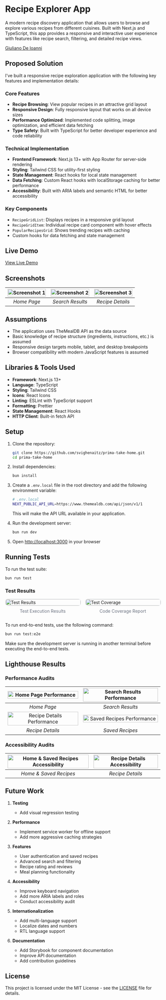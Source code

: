 # Recipe Explorer App

A modern recipe discovery application that allows users to browse and explore various recipes from different cuisines. Built with Next.js and TypeScript, this app provides a responsive and interactive user experience with features like recipe search, filtering, and detailed recipe views.

[Giuliano De Ioanni](mailto:giulianodeioannigcp@gmail.com)

## Proposed Solution

I've built a responsive recipe exploration application with the following key features and implementation details:

### Core Features
- **Recipe Browsing**: View popular recipes in an attractive grid layout
- **Responsive Design**: Fully responsive layout that works on all device sizes
- **Performance Optimized**: Implemented code splitting, image optimization, and efficient data fetching
- **Type Safety**: Built with TypeScript for better developer experience and code reliability

### Technical Implementation
- **Frontend Framework**: Next.js 13+ with App Router for server-side rendering
- **Styling**: Tailwind CSS for utility-first styling
- **State Management**: React hooks for local state management
- **Data Fetching**: Custom React hooks with localStorage caching for better performance
- **Accessibility**: Built with ARIA labels and semantic HTML for better accessibility

### Key Components
- `RecipeGridList`: Displays recipes in a responsive grid layout
- `RecipeGridItem`: Individual recipe card component with hover effects
- `PopularRecipesGrid`: Shows trending recipes with caching
- Custom hooks for data fetching and state management

## Live Demo

[View Live Demo](https://your-deployed-app-url.vercel.app)

## Screenshots

| [<img src="docs/screenshot1.png" alt="Screenshot 1" width="100%">](docs/screenshot1.png) | [<img src="docs/screenshot2.png" alt="Screenshot 2" width="100%">](docs/screenshot2.png) | [<img src="docs/screenshot3.png" alt="Screenshot 3" width="100%">](docs/screenshot3.png) |
|:---:|:---:|:---:|
| *Home Page* | *Search Results* | *Recipe Details* |

## Assumptions

- The application uses TheMealDB API as the data source
- Basic knowledge of recipe structure (ingredients, instructions, etc.) is assumed
- Responsive design targets mobile, tablet, and desktop breakpoints
- Browser compatibility with modern JavaScript features is assumed

## Libraries & Tools Used

- **Framework**: Next.js 13+
- **Language**: TypeScript
- **Styling**: Tailwind CSS
- **Icons**: React Icons
- **Linting**: ESLint with TypeScript support
- **Formatting**: Prettier
- **State Management**: React Hooks
- **HTTP Client**: Built-in fetch API

## Setup

1. Clone the repository:
   ```bash
   git clone https://github.com/svighenaitz/prima-take-home.git
   cd prima-take-home
   ```

2. Install dependencies:
   ```bash
   bun install
   ```

3. Create a `.env.local` file in the root directory and add the following environment variable:
   ```bash
   # .env.local
   NEXT_PUBLIC_API_URL=https://www.themealdb.com/api/json/v1/1
   ```
   
   This will make the API URL available in your application.

4. Run the development server:
   ```bash
   bun run dev
   ```

5. Open [http://localhost:3000](http://localhost:3000) in your browser

## Running Tests

To run the test suite:

```bash
bun run test
```

### Test Results

<div style="display: grid; grid-template-columns: repeat(2, 1fr); gap: 1rem; align-items: stretch; justify-content: center;">
  <div style="display: flex; flex-direction: column;">
    <img src="docs/test/tests.png" alt="Test Results" style="width: 100%; height: 100%; object-fit: contain; border-radius: 8px; border: 1px solid #e5e7eb;"/>
    <p style="text-align: center; margin-top: 0.5rem; color: #6b7280;">Test Execution Results</p>
  </div>
  <div style="display: flex; flex-direction: column;">
    <img src="docs/test/coverage.png" alt="Test Coverage" style="width: 100%; height: 100%; object-fit: contain; border-radius: 8px; border: 1px solid #e5e7eb;"/>
    <p style="text-align: center; margin-top: 0.5rem; color: #6b7280;">Code Coverage Report</p>
  </div>
</div>

To run end-to-end tests, use the following command:

```bash
bun run test:e2e
```

Make sure the development server is running in another terminal before executing the end-to-end tests.

## Lighthouse Results

### Performance Audits

| [<img src="docs/lighthouse/home.png" alt="Home Page Performance" width="100%">](docs/lighthouse/home.png) | [<img src="docs/lighthouse/search.png" alt="Search Results Performance" width="100%">](docs/lighthouse/search.png) |
|:---:|:---:|
| *Home Page* | *Search Results* |
| [<img src="docs/lighthouse/details.png" alt="Recipe Details Performance" width="100%">](docs/lighthouse/details.png) | [<img src="docs/lighthouse/saved.png" alt="Saved Recipes Performance" width="100%">](docs/lighthouse/saved.png) |
| *Recipe Details* | *Saved Recipes* |

### Accessibility Audits

| [<img src="docs/lighthouse/a11y-home-saved.png" alt="Home & Saved Recipes Accessibility" width="100%">](docs/lighthouse/a11y-home-saved.png) | [<img src="docs/lighthouse/a11y-details.png" alt="Recipe Details Accessibility" width="100%">](docs/lighthouse/a11y-details.png) |
|:---:|:---:|
| *Home & Saved Recipes* | *Recipe Details* |

## Future Work

1. **Testing**
   - Add visual regression testing

2. **Performance**
   - Implement service worker for offline support
   - Add more aggressive caching strategies


3. **Features**
   - User authentication and saved recipes
   - Advanced search and filtering
   - Recipe rating and reviews
   - Meal planning functionality

4. **Accessibility**
   - Improve keyboard navigation
   - Add more ARIA labels and roles
   - Conduct accessibility audit

5. **Internationalization**
   - Add multi-language support
   - Localize dates and numbers
   - RTL language support

6. **Documentation**
   - Add Storybook for component documentation
   - Improve API documentation
   - Add contribution guidelines

## License

This project is licensed under the MIT License - see the [LICENSE](LICENSE) file for details.